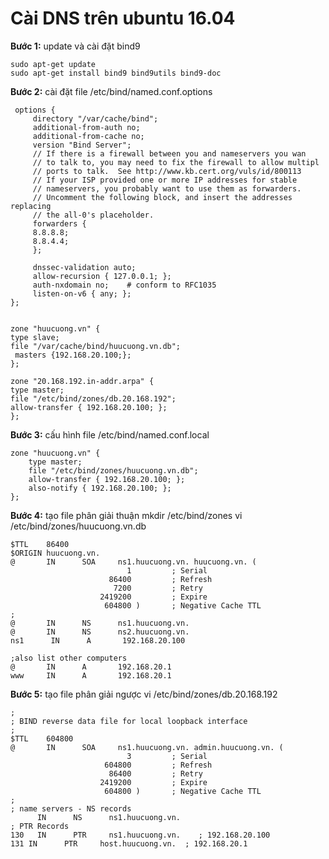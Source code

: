 <h1>Cài DNS trên ubuntu 16.04</h1>

**Bước 1:** update và cài đặt bind9

	sudo apt-get update
	sudo apt-get install bind9 bind9utils bind9-doc
**Bước 2:** cài đặt file /etc/bind/named.conf.options
	
	 options {
   		 directory "/var/cache/bind";
   		 additional-from-auth no;
   		 additional-from-cache no;
   		 version "Bind Server";
   		 // If there is a firewall between you and nameservers you wan
   		 // to talk to, you may need to fix the firewall to allow multipl
   		 // ports to talk.  See http://www.kb.cert.org/vuls/id/800113
   		 // If your ISP provided one or more IP addresses for stable
   		 // nameservers, you probably want to use them as forwarders.
   		 // Uncomment the following block, and insert the addresses replacing
   		 // the all-0's placeholder.
   		 forwarders {
   		 8.8.8.8;
   		 8.8.4.4;
   		 };
   		 
   		 dnssec-validation auto;
   		 allow-recursion { 127.0.0.1; };
   		 auth-nxdomain no;    # conform to RFC1035
   		 listen-on-v6 { any; };
	};
	
	
	zone "huucuong.vn" {
 	type slave;
 	file "/var/cache/bind/huucuong.vn.db";
	 masters {192.168.20.100;};
	};
	
	zone "20.168.192.in-addr.arpa" {
    type master;
    file "/etc/bind/zones/db.20.168.192";
    allow-transfer { 192.168.20.100; };
	};
**Bước 3:** cấu hình file /etc/bind/named.conf.local

	zone "huucuong.vn" {
        type master;
        file "/etc/bind/zones/huucuong.vn.db";
        allow-transfer { 192.168.20.100; };
        also-notify { 192.168.20.100; };
	};
**Bước 4:** tạo file phân giải thuận
mkdir /etc/bind/zones
vi /etc/bind/zones/huucuong.vn.db

	$TTL	86400
	$ORIGIN huucuong.vn.
	@       IN      SOA     ns1.huucuong.vn. huucuong.vn. (
                              1         ; Serial
                          86400         ; Refresh
                           7200         ; Retry
                        2419200         ; Expire
                         604800 )       ; Negative Cache TTL
	;
	@       IN      NS      ns1.huucuong.vn.
	@       IN      NS      ns2.huucuong.vn.
	ns1      IN      A       192.168.20.100
 
	;also list other computers
	@       IN      A       192.168.20.1 
	www     IN      A       192.168.20.1
	
**Bước 5:** tạo file phân giải ngược
vi /etc/bind/zones/db.20.168.192

	;
	; BIND reverse data file for local loopback interface
	;
	$TTL    604800
	@       IN      SOA     ns1.huucuong.vn. admin.huucuong.vn. (
                              3         ; Serial
                         604800         ; Refresh
                          86400         ; Retry
                        2419200         ; Expire
                         604800 )       ; Negative Cache TTL
	;
	; name servers - NS records
	      IN      NS      ns1.huucuong.vn.
	; PTR Records
	130   IN      PTR     ns1.huucuong.vn.    ; 192.168.20.100
	131 IN      PTR     host.huucuong.vn.  ; 192.168.20.1


